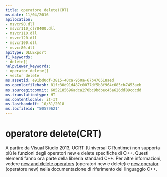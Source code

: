 ```yaml
---
title: operatore delete(CRT)
ms.date: 11/04/2016
apilocation:
- msvcr90.dll
- msvcr110_clr0400.dll
- msvcr110.dll
- msvcr120.dll
- msvcr100.dll
- msvcr80.dll
apitype: DLLExport
f1_keywords:
- delete[]
helpviewer_keywords:
- operator delete[]
- vector delete
ms.assetid: e91bd0df-3815-40ca-950a-67b470518aed
ms.openlocfilehash: 81fc30d91d487c0077df5b8f964c685cb7453aeb
ms.sourcegitcommit: 6052185696adca270bc9bdbec45a626dd89cdcdd
ms.translationtype: HT
ms.contentlocale: it-IT
ms.lasthandoff: 10/31/2018
ms.locfileid: "50579621"
---
```

# <a name="operator-deletecrt"></a>operatore delete(CRT)

A partire da Visual Studio 2013, UCRT (Universal C Runtime) non supporta più le funzioni degli operatori new e delete specifiche di C++. Questi elementi fanno ora parte della libreria standard C++. Per altre informazioni, vedere [new and delete operators](../cpp/new-and-delete-operators.md) (operatori new e delete) e [new operator](../cpp/delete-operator-cpp.md) (operatore new) nella documentazione di riferimento del linguaggio C++.
